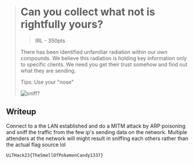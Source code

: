 ># Can you collect what not is rightfully yours?
>>    IRL - 350pts
>
>There has been identified unfamiliar radiation within our own compounds.
>We believe this radiation is holding key information only to specific clients.
>We need you get their trust somehow and find out what they are sending.
>
>Tips:
>Use your "nose"
>
>![sniff?](https://media.giphy.com/media/MNvN8IOC2xd8L5TCNM/giphy.gif)


## Writeup
Connect to a the LAN established and do a MITM attack by ARP poisoning and sniff the traffic from the few ip's
sending data on the network.
Multiple attenders at the network will might result in sniffing each others rather than the actual flag source lol

```
UiTHack23{TheSmellOfPokemonCandy1337}
```
